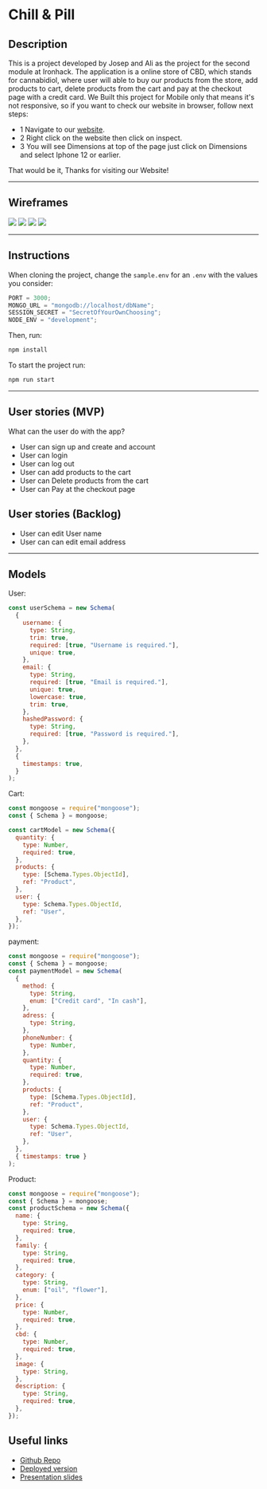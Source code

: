 # Chill & Pill

## Description

This is a project developed by Josep and Ali as the project for the second module at Ironhack. The application is a online store of CBD, which stands for cannabidiol, where user will able to buy our products from the store, add products to cart, delete products from the cart and pay at the checkout page with a credit card. We Built this project for Mobile only that means it's not responsive, so if you want to check our website in browser, follow next steps: 
- 1 Navigate to our [website](https://brrcbd.herokuapp.com/). 
- 2 Right click on the website then click on inspect.
- 3 You will see Dimensions at top of the page just click on Dimensions and select Iphone 12 or earlier. 

That would be it, Thanks for visiting our Website! 

---

## Wireframes

![](/public/images/wireframe1.png)
![](/public/images/wireframe2.png)
![](/public/images/wireframe3.png)
![](/public/images/wireframe4.png)

---

## Instructions

When cloning the project, change the <code>sample.env</code> for an <code>.env</code> with the values you consider:

```js
PORT = 3000;
MONGO_URL = "mongodb://localhost/dbName";
SESSION_SECRET = "SecretOfYourOwnChoosing";
NODE_ENV = "development";
```

Then, run:

```bash
npm install
```

To start the project run:

```bash
npm run start
```

---

## User stories (MVP)

What can the user do with the app?

- User can sign up and create and account
- User can login
- User can log out
- User can add products to the cart
- User can Delete products from the cart
- User can Pay at the checkout page

## User stories (Backlog)

- User can edit User name
- User can can edit email address

---

## Models

User:

```js
const userSchema = new Schema(
  {
    username: {
      type: String,
      trim: true,
      required: [true, "Username is required."],
      unique: true,
    },
    email: {
      type: String,
      required: [true, "Email is required."],
      unique: true,
      lowercase: true,
      trim: true,
    },
    hashedPassword: {
      type: String,
      required: [true, "Password is required."],
    },
  },
  {
    timestamps: true,
  }
);
```

Cart:

```js
const mongoose = require("mongoose");
const { Schema } = mongoose;

const cartModel = new Schema({
  quantity: {
    type: Number,
    required: true,
  },
  products: {
    type: [Schema.Types.ObjectId],
    ref: "Product",
  },
  user: {
    type: Schema.Types.ObjectId,
    ref: "User",
  },
});
```

payment:

```js
const mongoose = require("mongoose");
const { Schema } = mongoose;
const paymentModel = new Schema(
  {
    method: {
      type: String,
      enum: ["Credit card", "In cash"],
    },
    adress: {
      type: String,
    },
    phoneNumber: {
      type: Number,
    },
    quantity: {
      type: Number,
      required: true,
    },
    products: {
      type: [Schema.Types.ObjectId],
      ref: "Product",
    },
    user: {
      type: Schema.Types.ObjectId,
      ref: "User",
    },
  },
  { timestamps: true }
);
```

Product:

```js
const mongoose = require("mongoose");
const { Schema } = mongoose;
const productSchema = new Schema({
  name: {
    type: String,
    required: true,
  },
  family: {
    type: String,
    required: true,
  },
  category: {
    type: String,
    enum: ["oil", "flower"],
  },
  price: {
    type: Number,
    required: true,
  },
  cbd: {
    type: Number,
    required: true,
  },
  image: {
    type: String,
  },
  description: {
    type: String,
    required: true,
  },
});
```

## Useful links

- [Github Repo](https://github.com/josepCortesManyanich/proyecto2)
- [Deployed version](https://brrcbd.herokuapp.com/)
- [Presentation slides](https://slides.com/wajahatali/deck)
